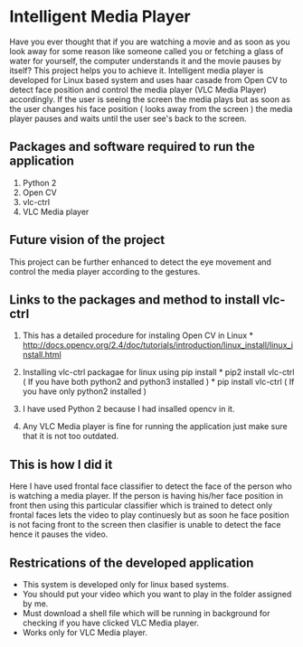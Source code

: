 # Intelligent Media Player
Have you ever thought that if you are watching a movie and as soon as you look away for some reason like someone called you or fetching a glass of water for yourself, the computer understands it and the movie pauses by itself? This project helps you to achieve it. Intelligent media player is developed for Linux based system and uses haar casade from Open CV to detect face position and control the media player (VLC Media Player)  accordingly. If the user is seeing the screen the media plays but as soon as the user changes his face position  ( looks away from the screen ) the media player pauses and waits until the user see's back to the screen. 

## Packages and software required to run the application
  1. Python 2
  2. Open CV 
  3. vlc-ctrl
  4. VLC Media player
  
## Future vision of the project 
 This project can be further enhanced to detect the eye movement and control the media player according to the gestures. 

## Links to the packages and method to install vlc-ctrl
  
  1) This has a detailed procedure for instaling Open CV in Linux
    * http://docs.opencv.org/2.4/doc/tutorials/introduction/linux_install/linux_install.html
    
  2) Installing vlc-ctrl packagae for linux using pip install
    * pip2 install vlc-ctrl ( If you have both python2 and python3 installed )
    * pip install vlc-ctrl ( If you have only python2 installed )
   
  3) I have used Python 2 because I had insalled opencv in it.
  
  4) Any VLC Media player is fine for running the application just make sure that it is not too outdated. 
    
## This is how I did it

  Here I have used frontal face classifier to detect the face of the person who is watching a media player. If the person is having his/her face position in front then using this particular classifier which is trained to detect only frontal faces lets the video to play continuesly but as soon he face position is not facing front to the screen then clasifier is unable to detect the face hence it pauses the video. 
  
 ## Restrications of the developed application
 
  * This system is developed only for linux based systems.
  * You should put your video which you want to play in the folder assigned by me.
  * Must download a shell file which will be running in background for checking if you have clicked VLC Media player. 
  * Works only for VLC Media player. 

